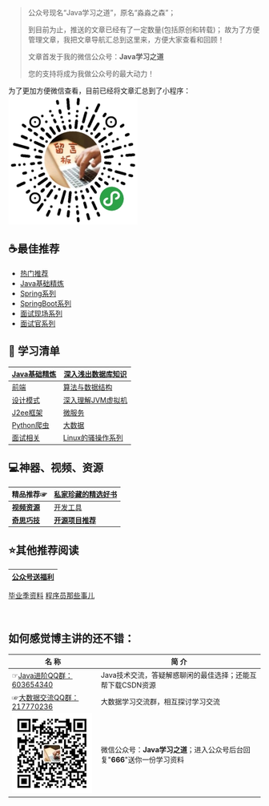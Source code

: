 > 公众号现名“Java学习之道”，原名“淼淼之森”；
> 
> 到目前为止，推送的文章已经有了一定数量(包括原创和转载)；
> 故为了方便管理文章，我把文章导航汇总到这里来，方便大家查看和回顾！
>
> 文章首发于我的微信公众号：**Java学习之道**
>
> 您的支持将成为我做公众号的最大动力！

为了更加方便微信查看，目前已经将文章汇总到了小程序：
![留言区域小程序](src/image/messages.jpg)


## :coffee:最佳推荐 ##
- [热门推荐](src/best_recommendation/list_hot.md)
- [Java基础精炼](src/best_recommendation/list_java_base.md)
- [Spring系列](src/list/list_spring.md)
- [SpringBoot系列](src/list/list_springboot.md)
- [面试现场系列](src/best_recommendation/list_hot_interview.md)
- [面试官系列](src/best_recommendation/list_java_interviewer.md)

## :page_facing_up: 学习清单 ##
[Java基础精炼](src/best_recommendation/list_java_base.md) | [深入浅出数据库知识](src/list/list_java_database.md)
---|---
[前端](src/list/list_before.md) | [算法与数据结构](src/list/list_java_algorithm_datastructure.md)
[设计模式](src/list/list_design_patterns.md) | [深入理解JVM虚拟机](src/list/list_java_jvm.md)
[J2ee框架](src/list/list_java_frame.md) | [微服务](src/list/list_java_microservice.md)
[Python爬虫](src/list/list_python_spider.md) | [大数据](src/list/list_bigdata.md)
[面试相关](src/list/list_interview.md) | [Linux的骚操作系列](src/list/list_linux.md)


## :computer:神器、视频、资源 ##
精品推荐☞ | [**私家珍藏的精选好书**](https://github.com/mmzsblog/blog-mmzsit/tree/master/Recommend_Books)
---|---
[**视频资源**](src/computer/video_resource.md) | [开发工具](src/computer/development_tools.md)
[**奇思巧技**](src/computer/wonderful_skill.md)| [**开源项目推荐**](src/computer/recommend_github_resource.md)|


## :star:其他推荐阅读 ##
[**公众号送福利**](src/activity.md)|
---|
[毕业季资料](src/graduation.md)
[程序员那些事儿](src/other.md)

<br>

## 如何感觉博主讲的还不错： 
 名 称 | 简 介
---|---
☞[Java进阶QQ群：603654340](//shang.qq.com/wpa/qunwpa?idkey=71137b9909c5ecb71893fe84621dad6fe059569f900b74ed8658cf21e5ba6747) | Java技术交流，答疑解惑聊闲的最佳选择；还能互帮下载CSDN资源
☞[大数据交流QQ群：217770236](//shang.qq.com/wpa/qunwpa?idkey=d39c67d5a9ec78096c0c6981a1bd0e72ef75892c55183e9322da73d48530740c) | 大数据学习交流群，相互探讨学习交流
![微信二维码](https://github.com/mmzsblog/blog-mmzsit/blob/master/src/image/gzh.png) | 微信公众号：**Java学习之道**；进入公众号后台回复"**666**"送你一份学习资料













